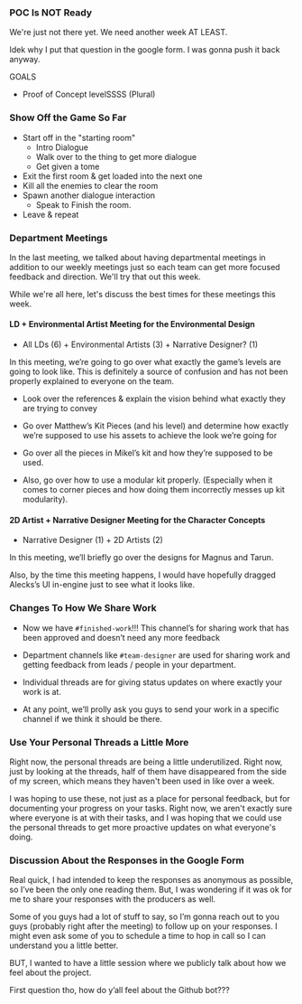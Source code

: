 ### POC Is NOT Ready

We're just not there yet. We need another week AT LEAST.

Idek why I put that question in the google form. I was gonna push it back anyway.

GOALS
- Proof of Concept levelSSSS (Plural)

### Show Off the Game So Far

- Start off in the "starting room"
	- Intro Dialogue
	- Walk over to the thing to get more dialogue
	- Get given a tome
- Exit the first room & get loaded into the next one
- Kill all the enemies to clear the room
- Spawn another dialogue interaction
	- Speak to Finish the room.
- Leave & repeat

### Department Meetings

In the last meeting, we talked about having departmental meetings in addition to our weekly meetings just so each team can get more focused feedback and direction. We'll try that out this week.

While we're all here, let's discuss the best times for these meetings this week.

#### LD + Environmental Artist Meeting for the Environmental Design

- All LDs (6) + Environmental Artists (3) + Narrative Designer? (1)

In this meeting, we’re going to go over what exactly the game’s levels are going to look like. This is definitely a source of confusion and has not been properly explained to everyone on the team. 

- Look over the references & explain the vision behind what exactly they are trying to convey

- Go over Matthew’s Kit Pieces (and his level) and determine how exactly we’re supposed to use his assets to achieve the look we’re going for

- Go over all the pieces in Mikel’s kit and how they’re supposed to be used.

- Also, go over how to use a modular kit properly. (Especially when it comes to corner pieces and how doing them incorrectly messes up kit modularity).

#### 2D Artist + Narrative Designer Meeting for the Character Concepts

- Narrative Designer (1) + 2D Artists (2)

In this meeting, we’ll briefly go over the designs for Magnus and Tarun. 

Also, by the time this meeting happens, I would have hopefully dragged Alecks’s UI in-engine just to see what it looks like.

### Changes To How We Share Work

- Now we have `#finished-work`!!! This channel’s for sharing work that has been approved and doesn’t need any more feedback

- Department channels like `#team-designer` are used for sharing work and getting feedback from leads / people in your department.

- Individual threads are for giving status updates on where exactly your work is at.

- At any point, we’ll prolly ask you guys to send your work in a specific channel if we think it should be there.

### Use Your Personal Threads a Little More

Right now, the personal threads are being a little underutilized. Right now, just by looking at the threads, half of them have disappeared from the side of my screen, which means they haven't been used in like over a week.

I was hoping to use these, not just as a place for personal feedback, but for documenting your progress on your tasks. Right now, we aren't exactly sure where everyone is at with their tasks, and I was hoping that we could use the personal threads to get more proactive updates on what everyone's doing.

### Discussion About the Responses in the Google Form

Real quick, I had intended to keep the responses as anonymous as possible, so I’ve been the only one reading them. But, I was wondering if it was ok for me to share your responses with the producers as well.

Some of you guys had a lot of stuff to say, so I’m gonna reach out to you guys (probably right after the meeting) to follow up on your responses. I might even ask some of you to schedule a time to hop in call so I can understand you a little better.

BUT, I wanted to have a little session where we publicly talk about how we feel about the project. 

First question tho, how do y’all feel about the Github bot???
